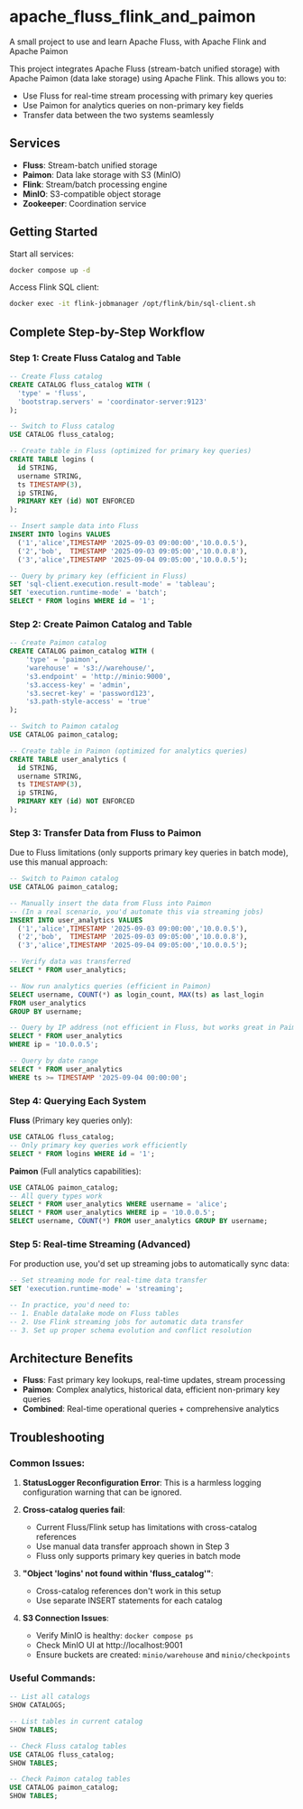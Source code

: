 # apache_fluss_flink_and_paimon
A small project to use and learn Apache Fluss, with Apache Flink and Apache Paimon

This project integrates Apache Fluss (stream-batch unified storage) with Apache Paimon (data lake storage) using Apache Flink. This allows you to:
- Use Fluss for real-time stream processing with primary key queries
- Use Paimon for analytics queries on non-primary key fields
- Transfer data between the two systems seamlessly

## Services
- **Fluss**: Stream-batch unified storage
- **Paimon**: Data lake storage with S3 (MinIO)
- **Flink**: Stream/batch processing engine
- **MinIO**: S3-compatible object storage
- **Zookeeper**: Coordination service

## Getting Started

Start all services:
```bash
docker compose up -d
```

Access Flink SQL client:
```bash
docker exec -it flink-jobmanager /opt/flink/bin/sql-client.sh
```

## Complete Step-by-Step Workflow

### Step 1: Create Fluss Catalog and Table

```sql
-- Create Fluss catalog
CREATE CATALOG fluss_catalog WITH (
  'type' = 'fluss',
  'bootstrap.servers' = 'coordinator-server:9123'
);

-- Switch to Fluss catalog
USE CATALOG fluss_catalog;

-- Create table in Fluss (optimized for primary key queries)
CREATE TABLE logins (
  id STRING,
  username STRING,
  ts TIMESTAMP(3),
  ip STRING,
  PRIMARY KEY (id) NOT ENFORCED
);

-- Insert sample data into Fluss
INSERT INTO logins VALUES
  ('1','alice',TIMESTAMP '2025-09-03 09:00:00','10.0.0.5'),
  ('2','bob',  TIMESTAMP '2025-09-03 09:05:00','10.0.0.8'),
  ('3','alice',TIMESTAMP '2025-09-04 09:05:00','10.0.0.5');

-- Query by primary key (efficient in Fluss)
SET 'sql-client.execution.result-mode' = 'tableau';
SET 'execution.runtime-mode' = 'batch';
SELECT * FROM logins WHERE id = '1';
```

### Step 2: Create Paimon Catalog and Table

```sql
-- Create Paimon catalog
CREATE CATALOG paimon_catalog WITH (
    'type' = 'paimon',
    'warehouse' = 's3://warehouse/',
    's3.endpoint' = 'http://minio:9000',
    's3.access-key' = 'admin',
    's3.secret-key' = 'password123',
    's3.path-style-access' = 'true'
);

-- Switch to Paimon catalog
USE CATALOG paimon_catalog;

-- Create table in Paimon (optimized for analytics queries)
CREATE TABLE user_analytics (
  id STRING,
  username STRING,
  ts TIMESTAMP(3),
  ip STRING,
  PRIMARY KEY (id) NOT ENFORCED
);
```

### Step 3: Transfer Data from Fluss to Paimon

Due to Fluss limitations (only supports primary key queries in batch mode), use this manual approach:

```sql
-- Switch to Paimon catalog
USE CATALOG paimon_catalog;

-- Manually insert the data from Fluss into Paimon
-- (In a real scenario, you'd automate this via streaming jobs)
INSERT INTO user_analytics VALUES
  ('1','alice',TIMESTAMP '2025-09-03 09:00:00','10.0.0.5'),
  ('2','bob',  TIMESTAMP '2025-09-03 09:05:00','10.0.0.8'),
  ('3','alice',TIMESTAMP '2025-09-04 09:05:00','10.0.0.5');

-- Verify data was transferred
SELECT * FROM user_analytics;

-- Now run analytics queries (efficient in Paimon)
SELECT username, COUNT(*) as login_count, MAX(ts) as last_login
FROM user_analytics 
GROUP BY username;

-- Query by IP address (not efficient in Fluss, but works great in Paimon)
SELECT * FROM user_analytics 
WHERE ip = '10.0.0.5';

-- Query by date range
SELECT * FROM user_analytics 
WHERE ts >= TIMESTAMP '2025-09-04 00:00:00';
```

### Step 4: Querying Each System

**Fluss** (Primary key queries only):
```sql
USE CATALOG fluss_catalog;
-- Only primary key queries work efficiently
SELECT * FROM logins WHERE id = '1';
```

**Paimon** (Full analytics capabilities):
```sql
USE CATALOG paimon_catalog;
-- All query types work
SELECT * FROM user_analytics WHERE username = 'alice';
SELECT * FROM user_analytics WHERE ip = '10.0.0.5';
SELECT username, COUNT(*) FROM user_analytics GROUP BY username;
```

### Step 5: Real-time Streaming (Advanced)

For production use, you'd set up streaming jobs to automatically sync data:

```sql
-- Set streaming mode for real-time data transfer
SET 'execution.runtime-mode' = 'streaming';

-- In practice, you'd need to:
-- 1. Enable datalake mode on Fluss tables
-- 2. Use Flink streaming jobs for automatic data transfer
-- 3. Set up proper schema evolution and conflict resolution
```

## Architecture Benefits

- **Fluss**: Fast primary key lookups, real-time updates, stream processing
- **Paimon**: Complex analytics, historical data, efficient non-primary key queries
- **Combined**: Real-time operational queries + comprehensive analytics

## Troubleshooting

### Common Issues:

1. **StatusLogger Reconfiguration Error**: This is a harmless logging configuration warning that can be ignored.

2. **Cross-catalog queries fail**: 
   - Current Fluss/Flink setup has limitations with cross-catalog references
   - Use manual data transfer approach shown in Step 3
   - Fluss only supports primary key queries in batch mode

3. **"Object 'logins' not found within 'fluss_catalog'"**: 
   - Cross-catalog references don't work in this setup
   - Use separate INSERT statements for each catalog

3. **S3 Connection Issues**: 
   - Verify MinIO is healthy: `docker compose ps`
   - Check MinIO UI at http://localhost:9001
   - Ensure buckets are created: `minio/warehouse` and `minio/checkpoints`

### Useful Commands:

```sql
-- List all catalogs
SHOW CATALOGS;

-- List tables in current catalog
SHOW TABLES;

-- Check Fluss catalog tables
USE CATALOG fluss_catalog;
SHOW TABLES;

-- Check Paimon catalog tables  
USE CATALOG paimon_catalog;
SHOW TABLES;
```


